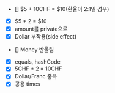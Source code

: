 - [] $5 + 10CHF = $10(환율이 2:1일 경우)
- [x] $5 * 2 = $10
- [x] amount를 private으로
- [x] Dollar 부작용(side effect)
- [] Money 반올림
- [x] equals, hashCode
- [x] 5CHF * 2 = 10CHF
- [x] Dollar/Franc 중복
- [x] 공용 times